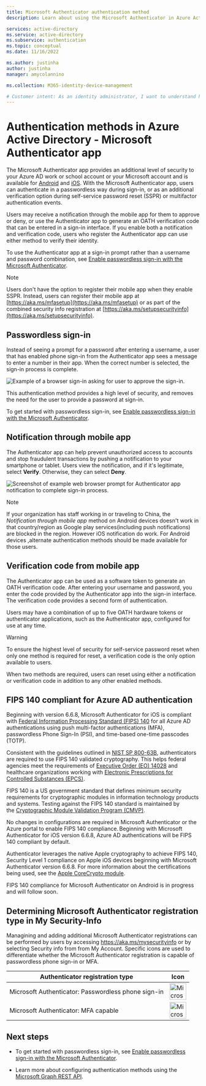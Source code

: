 ```yaml
---
title: Microsoft Authenticator authentication method
description: Learn about using the Microsoft Authenticator in Azure Active Directory to help secure your sign-ins

services: active-directory
ms.service: active-directory
ms.subservice: authentication
ms.topic: conceptual
ms.date: 11/16/2022

ms.author: justinha
author: justinha
manager: amycolannino

ms.collection: M365-identity-device-management

# Customer intent: As an identity administrator, I want to understand how to use the Microsoft Authenticator app in Azure AD to improve and secure user sign-in events.
---
```

# Authentication methods in Azure Active Directory - Microsoft Authenticator app

The Microsoft Authenticator app provides an additional level of security to your Azure AD work or school account or your Microsoft account and is available for [Android](https://go.microsoft.com/fwlink/?linkid=866594) and [iOS](https://go.microsoft.com/fwlink/?linkid=866594). With the Microsoft Authenticator app, users can authenticate in a passwordless way during sign-in, or as an additional verification option during self-service password reset (SSPR) or multifactor authentication events.

Users may receive a notification through the mobile app for them to approve or deny, or use the Authenticator app to generate an OATH verification code that can be entered in a sign-in interface. If you enable both a notification and verification code, users who register the Authenticator app can use either method to verify their identity.

To use the Authenticator app at a sign-in prompt rather than a username and password combination, see [Enable passwordless sign-in with the Microsoft Authenticator](howto-authentication-passwordless-phone.md).

> [!NOTE]
> Users don't have the option to register their mobile app when they enable SSPR. Instead, users can register their mobile app at [https://aka.ms/mfasetup](https://aka.ms/mfasetup) or as part of the combined security info registration at [https://aka.ms/setupsecurityinfo](https://aka.ms/setupsecurityinfo).

## Passwordless sign-in

Instead of seeing a prompt for a password after entering a username, a user that has enabled phone sign-in from the Authenticator app sees a message to enter a number in their app. When the correct number is selected, the sign-in process is complete.

![Example of a browser sign-in asking for user to approve the sign-in.](./media/howto-authentication-passwordless-phone/phone-sign-in-microsoft-authenticator-app.png)

This authentication method provides a high level of security, and removes the need for the user to provide a password at sign-in. 

To get started with passwordless sign-in, see [Enable passwordless sign-in with the Microsoft Authenticator](howto-authentication-passwordless-phone.md).

## Notification through mobile app

The Authenticator app can help prevent unauthorized access to accounts and stop fraudulent transactions by pushing a notification to your smartphone or tablet. Users view the notification, and if it's legitimate, select **Verify**. Otherwise, they can select **Deny**.

![Screenshot of example web browser prompt for Authenticator app notification to complete sign-in process.](media/tutorial-enable-azure-mfa/tutorial-enable-azure-mfa-browser-prompt.png)

> [!NOTE]
> If your organization has staff working in or traveling to China, the *Notification through mobile app* method on Android devices doesn't work in that country/region as Google play services(including push notifications) are blocked in the region. However iOS notification do work. For Android devices ,alternate authentication methods should be made available for those users.

## Verification code from mobile app

The Authenticator app can be used as a software token to generate an OATH verification code. After entering your username and password, you enter the code provided by the Authenticator app into the sign-in interface. The verification code provides a second form of authentication.

Users may have a combination of up to five OATH hardware tokens or authenticator applications, such as the Authenticator app, configured for use at any time.

> [!WARNING]
> To ensure the highest level of security for self-service password reset when only one method is required for reset, a verification code is the only option available to users.
>
> When two methods are required, users can reset using either a notification or verification code in addition to any other enabled methods.


## FIPS 140 compliant for Azure AD authentication

Beginning with version 6.6.8, Microsoft Authenticator for iOS is compliant with [Federal Information Processing Standard (FIPS) 140](https://csrc.nist.gov/publications/detail/fips/140/3/final?azure-portal=true) for all Azure AD authentications using push multi-factor authentications (MFA), passwordless Phone Sign-In (PSI), and time-based one-time passcodes (TOTP).  

Consistent with the guidelines outlined in [NIST SP 800-63B](https://pages.nist.gov/800-63-3/sp800-63b.html?azure-portal=true), authenticators are required to use FIPS 140 validated cryptography. This helps federal agencies meet the requirements of [Executive Order (EO) 14028](https://www.whitehouse.gov/briefing-room/presidential-actions/2021/05/12/executive-order-on-improving-the-nations-cybersecurity/?azure-portal=true) and healthcare organizations working with [Electronic Prescriptions for Controlled Substances (EPCS)](/azure/compliance/offerings/offering-epcs-us). 

FIPS 140 is a US government standard that defines minimum security requirements for cryptographic modules in information technology products and systems. Testing against the FIPS 140 standard is maintained by the [Cryptographic Module Validation Program (CMVP)](https://csrc.nist.gov/Projects/cryptographic-module-validation-program?azure-portal=true).

No changes in configurations are required in Microsoft Authenticator or the Azure portal to enable FIPS 140 compliance. Beginning with Microsoft Authenticator for iOS version 6.6.8, Azure AD authentications will be FIPS 140 compliant by default.

Authenticator leverages the native Apple cryptography to achieve FIPS 140, Security Level 1 compliance on Apple iOS devices beginning with Microsoft Authenticator version 6.6.8. For more information about the certifications being used, see the [Apple CoreCrypto module](https://support.apple.com/guide/sccc/security-certifications-for-ios-scccfa917cb49/web?azure-portal=true). 

FIPS 140 compliance for Microsoft Authenticator on Android is in progress and will follow soon.

## Determining Microsoft Authenticator registration type in My Security-Info 
Managining and adding additional Microsoft Authenticator registrations can be performed by users by accessing https://aka.ms/mysecurityinfo or by selecting Security info from  from My Account. Specific icons are used to differentiate whether the Microsoft Authenticator registration is capable of passwordless phone sign-in or MFA. 

Authenticator registration type | Icon
------ | ------
Microsoft Authenticator: Passwordless phone sign-in   | <img width="43" alt="Microsoft Authenticator passwordless sign-in Capable" src="https://user-images.githubusercontent.com/50213291/211923744-d025cd70-4b88-4603-8baf-db0fc5d28486.png">  
Microsoft Authenticator: MFA capable | <img width="43" alt="Microsoft Authenticator MFA Capable" src="https://user-images.githubusercontent.com/50213291/211921054-d11983ad-4e0d-4612-9a14-0fef625a9a2a.png">


## Next steps

- To get started with passwordless sign-in, see [Enable passwordless sign-in with the Microsoft Authenticator](howto-authentication-passwordless-phone.md).

- Learn more about configuring authentication methods using the [Microsoft Graph REST API](/graph/api/resources/authenticationmethods-overview).


